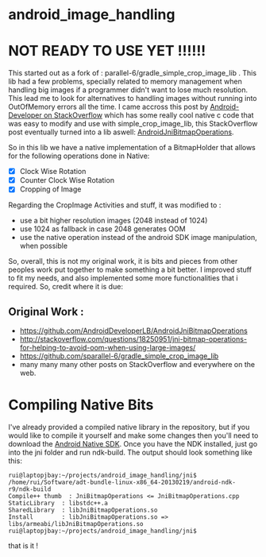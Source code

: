 android_image_handling
======================

# NOT READY TO USE YET !!!!!!

This started out as a fork of : parallel-6/gradle_simple_crop_image_lib . This lib had a few problems, specially related to memory management when handling big images if a programmer didn't want to lose much resolution. This lead me to look for alternatives to handling images without running into OutOfMemory errors all the time. I came accross this post by [Android-Developer on StackOverflow](http://stackoverflow.com/questions/18250951/jni-bitmap-operations-for-helping-to-avoid-oom-when-using-large-images/) which has some really cool native c code that was easy to modify and use with simple_crop_image_lib, this StackOverflow post eventually turned into a lib aswell:  [AndroidJniBitmapOperations](https://github.com/AndroidDeveloperLB/AndroidJniBitmapOperations).

So in this lib we have a native implementation of a BitmapHolder that allows for the following operations done in Native:
- [x] Clock Wise Rotation
- [x] Counter Clock Wise Rotation
- [x] Cropping of Image

Regarding the CropImage Activities and stuff, it was modified to : 
- use a bit higher resolution images (2048 instead of 1024)
- use 1024 as fallback in case 2048 generates OOM
- use the native operation instead of the android SDK image manipulation, when possible

So, overall, this is not my original work, it is bits and pieces from other peoples work put together to make something a bit better. I improved stuff to fit my needs, and also implemented some more functionalities that i required.  So, credit where it is due:

## Original Work :

- https://github.com/AndroidDeveloperLB/AndroidJniBitmapOperations
- http://stackoverflow.com/questions/18250951/jni-bitmap-operations-for-helping-to-avoid-oom-when-using-large-images/
- https://github.com/sparallel-6/gradle_simple_crop_image_lib
- many many many other posts on StackOverflow and everywhere on the web.


# Compiling Native Bits

I've already provided a compiled native library in the repository, but if you would like to compile it yourself and make some changes then you'll need to download the [Android Native SDK](http://developer.android.com/tools/sdk/ndk/index.html). 
Once you have the NDK installed, just go into the  jni folder and run ndk-build. The output should look something like this:

```
rui@laptopjbay:~/projects/android_image_handling/jni$ /home/rui/Software/adt-bundle-linux-x86_64-20130219/android-ndk-r9/ndk-build 
Compile++ thumb  : JniBitmapOperations <= JniBitmapOperations.cpp
StaticLibrary  : libstdc++.a
SharedLibrary  : libJniBitmapOperations.so
Install        : libJniBitmapOperations.so => libs/armeabi/libJniBitmapOperations.so
rui@laptopjbay:~/projects/android_image_handling/jni$
```

that is it !
